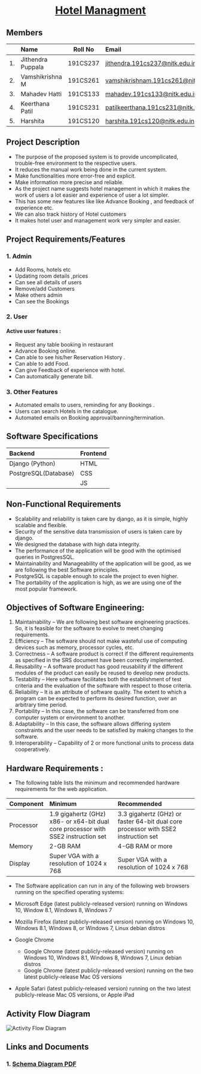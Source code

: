 
<a href="https://github.com/vamshikrishnam-coder/Hotel_Managment.git"><h1 align = "center">Hotel Managment</h1></a>

## Members
||Name|Roll No|Email|
|---:|:---|:---:|:---|
|1.| Jithendra Puppala | 191CS237 | <jithendra.191cs237@nitk.edu.in> |
|2.| Vamshikrishna M | 191CS261 | <vamshikrishnam.191cs261@nitk.edu.in>|
|3.| Mahadev Hatti  | 191CS133 |<mahadev.191cs133@nitk.edu.in>|
|4.| Keerthana Patil | 191CS231 |<patilkeerthana.191cs231@nitk.edu.in>|
|5.| Harshita | 191CS120 |<harshita.191cs120@nitk.edu.in>|



## Project Description
* The purpose of the proposed system is to provide uncomplicated, trouble-free environment to the respective users.                                              
* It reduces the manual work being done in the current system.
* Make functionalities more error-free and explicit.          
* Make information more precise and reliable.
* As the project name suggests hotel management in which it makes the work of users a lot easier and experience of user a lot simpler.
* This has some new features like like  Advance Booking , and feedback of experience etc.
* We can also track history of Hotel customers
* It makes hotel user and management work very simpler and easier.




## Project Requirements/Features

### 1. Admin
 * Add Rooms, hotels etc
 * Updating room details ,prices
 * Can see all details of users
 * Remove/add Customers
 * Make others admin
 * Can see the Bookings

### 2. User

#### Active user features :
- Request any table booking in restaurant
- Advance Booking online.
- Can able to see  his/her Reservation History .
- Can able to add Food.
- Can give Feedback of experience with hotel.
- Can automatically generate bill.

### 3. Other Features
- Automated emails to users, reminding for any Bookings .
- Users can search Hotels in the catalogue.
- Automated emails on Booking  approval/banning/termination.

## Software Specifications
|Backend|Frontend|
|:---|:---|
|Django (Python)|HTML|
PostgreSQL(Database)|CSS|
|   |JS|

## Non-Functional Requirements
- Scalability and reliability is taken care by django, as it is simple, highly scalable and flexible.
- Security of the sensitive data transmission of users is taken care by django.
- We designed the database with high data integrity.
- The performance of the application will be good with the optimised queries in PostgresSQL.
- Maintainability and Manageability of the application will be good, as we are following the best Software principles.
- PostgreSQL is capable enough to scale the project to even higher.
- The portability of the application is high, as we are using one of the most popular framework.


## Objectives of Software Engineering: 

1. Maintainability – We are following best software engineering practices. So, it is feasible for the software to evolve to meet changing requirements.
2. Efficiency – The software should not make wasteful use of computing devices such as memory, processor cycles, etc.
3. Correctness – A software product is correct if the different requirements as specified in the SRS document have been correctly implemented.
4. Reusability – A software product has good reusability if the different modules of the product can easily be reused to develop new products.
5. Testability – Here software facilitates both the establishment of test criteria and the evaluation of the software with respect to those criteria.
6. Reliability – It is an attribute of software quality. The extent to which a program can be expected to perform its desired function, over an arbitrary time period.
7. Portability – In this case, the software can be transferred from one computer system or environment to another.
8. Adaptability – In this case, the software allows differing system constraints and the user needs to be satisfied by making changes to the software.
9. Interoperability – Capability of 2 or more functional units to process data cooperatively.


## Hardware Requirements : 
- The following table lists the minimum and recommended hardware requirements for the web application.

|Component|Minimum|Recommended|
|:---|:---|:---|
|Processor|1.9 gigahertz (GHz) x86- or x64-bit dual core processor with SSE2 instruction set|3.3 gigahertz (GHz) or faster 64-bit dual core processor with SSE2 instruction set|
|Memory|2-GB RAM|4-GB RAM or more|
|Display|Super VGA with a resolution of 1024 x 768|Super VGA with a resolution of 1024 x 768|

- The Software application can run in any of the following web browsers running on the specified operating systems:
- Microsoft Edge (latest publicly-released version) running on Windows 10, Window 8.1, Windows 8, Windows 7
- Mozilla Firefox (latest publicly-released version) running on Windows 10, Windows 8.1, Windows 8, or Windows 7, Linux debian distros

- Google Chrome
    - Google Chrome (latest publicly-released version) running on Windows 10, Windows 8.1, Windows 8, Windows 7, Linux debian distros
    - Google Chrome (latest publicly-released version) running on the two latest publicly-release Mac OS versions
- Apple Safari (latest publicly-released version) running on the two latest publicly-release Mac OS versions, or Apple iPad

## Activity Flow Diagram
![Activity Flow Diagram](https://raw.githubusercontent.com/jithendra1798/SE-Project/main/assets/Dataflow1.png)



## Links and Documents
### 1. [Schema Diagram PDF](https://github.com/jithendra1798/SE-Project/blob/main/assets/Tables%20Schema1.pdf)

